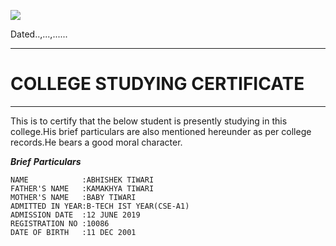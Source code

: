 ![](https://www.gndec.ac.in/sites/default/logo.png)



Dated..,...,......



___
# COLLEGE STUDYING CERTIFICATE





___
This is to certify that the below student is presently studying in this college.His brief particulars are also mentioned hereunder as per college records.He bears a good moral character.


**_Brief_** **_Particulars_**
```
NAME            :ABHISHEK TIWARI
FATHER'S NAME   :KAMAKHYA TIWARI
MOTHER'S NAME   :BABY TIWARI
ADMITTED IN YEAR:B-TECH IST YEAR(CSE-A1) 
ADMISSION DATE  :12 JUNE 2019
REGISTRATION NO :10086
DATE OF BIRTH   :11 DEC 2001

